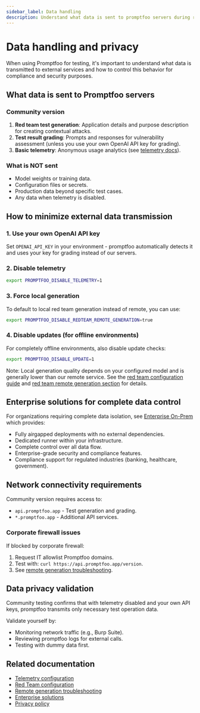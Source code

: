 ```yaml
---
sidebar_label: Data handling
description: Understand what data is sent to promptfoo servers during red teaming operations and how to configure data privacy settings for secure LLM testing
---
```


# Data handling and privacy

When using Promptfoo for testing, it's important to understand what data is transmitted to external services and how to control this behavior for compliance and security purposes.

## What data is sent to Promptfoo servers

### Community version

1. **Red team test generation**: Application details and purpose description for creating contextual attacks.
2. **Test result grading**: Prompts and responses for vulnerability assessment (unless you use your own OpenAI API key for grading).
3. **Basic telemetry**: Anonymous usage analytics (see [telemetry docs](/docs/configuration/telemetry/)).

### What is NOT sent

- Model weights or training data.
- Configuration files or secrets.
- Production data beyond specific test cases.
- Any data when telemetry is disabled.

## How to minimize external data transmission

### 1. Use your own OpenAI API key

Set `OPENAI_API_KEY` in your environment - promptfoo automatically detects it and uses your key for grading instead of our servers.

### 2. Disable telemetry

```bash
export PROMPTFOO_DISABLE_TELEMETRY=1
```

### 3. Force local generation

To default to local red team generation instead of remote, you can use:

```bash
export PROMPTFOO_DISABLE_REDTEAM_REMOTE_GENERATION=true
```

### 4. Disable updates (for offline environments)

For completely offline environments, also disable update checks:

```bash
export PROMPTFOO_DISABLE_UPDATE=1
```

Note: Local generation quality depends on your configured model and is generally lower than our remote service. See the [red team configuration guide](/docs/red-team/configuration/) and [red team remote generation section](/docs/red-team/configuration/#remote-generation) for details.

## Enterprise solutions for complete data control

For organizations requiring complete data isolation, see [Enterprise On-Prem](/docs/enterprise/) which provides:

- Fully airgapped deployments with no external dependencies.
- Dedicated runner within your infrastructure.
- Complete control over all data flow.
- Enterprise-grade security and compliance features.
- Compliance support for regulated industries (banking, healthcare, government).

## Network connectivity requirements

Community version requires access to:

- `api.promptfoo.app` - Test generation and grading.
- `*.promptfoo.app` - Additional API services.

### Corporate firewall issues

If blocked by corporate firewall:

1. Request IT allowlist Promptfoo domains.
2. Test with: `curl https://api.promptfoo.app/version`.
3. See [remote generation troubleshooting](/docs/red-team/troubleshooting/remote-generation/).

## Data privacy validation

Community testing confirms that with telemetry disabled and your own API keys, promptfoo transmits only necessary test operation data.

Validate yourself by:

- Monitoring network traffic (e.g., Burp Suite).
- Reviewing promptfoo logs for external calls.
- Testing with dummy data first.

## Related documentation

- [Telemetry configuration](/docs/configuration/telemetry/)
- [Red Team configuration](/docs/red-team/configuration/)
- [Remote generation troubleshooting](/docs/red-team/troubleshooting/remote-generation/)
- [Enterprise solutions](/docs/enterprise/)
- [Privacy policy](/privacy/)
